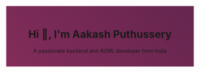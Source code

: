 <div style="background: linear-gradient(45deg, #8f2e5e, #121630); background-size: 400% 400%; animation: gradientBackground 15s ease infinite; padding: 20px;">
  <h1 align="center">Hi 👋, I'm Aakash Puthussery</h1>
  <p align="center">A passionate backend and AI/ML developer from India</p>
</div>

<style>
  @keyframes gradientBackground {
    0% {
      background-position: 0% 50%;
    }
    50% {
      background-position: 100% 50%;
    }
    100% {
      background-position: 0% 50%;
    }
  }
</style>
